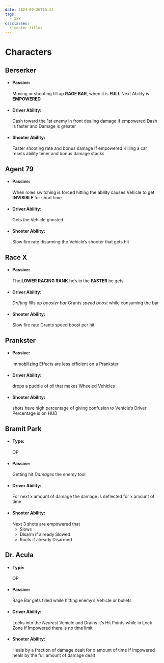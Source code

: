 ```yaml
---
date: 2024-09-26T15:34
tags:
  - XXX
cssclasses:
  - center-titles
---
```

# <span class="pen-red">Characters</span>

## <span class="pen-purple">Berserker</span>
* #### Passive:
	Moving or shooting fill up **RAGE BAR**, when it is **FULL**  Next Ability is **EMPOWERED**

* #### Driver Ability:
	Dash toward the 1st enemy in front dealing damage
	If empowered Dash is faster and Damage is greater

* #### Shooter Ability:
	Faster shooting rate and bonus damage
	If empowered Killing a car resets ability timer and bonus damage stacks

## <span class="pen-purple">Agent 79</span>
* #### Passive:
	When roles switching is forced hitting the ability causes Vehicle to get **INVISIBLE** for short time

* #### Driver Ability:
	Gets the Vehicle ghosted

* #### Shooter Ability:
	Slow fire rate disarming the Vehicle’s shooter that gets hit

## <span class="pen-purple">Race X</span>
* #### Passive:
	The **LOWER RACING RANK** he’s in the **FASTER** he gets

* #### Driver Ability:
	 *Drifting* fills up *booster bar*
	 Grants *speed boost* while consuming the bar
* #### Shooter Ability:
	Slow fire rate
	Grants speed boost per hit

## <span class="pen-purple">Prankster</span>
* #### Passive:
	Immobilizing Effects are less efficient on a Prankster
* #### Driver Ability:
	drops a puddle of oil that makes Wheeled Vehicles
* #### Shooter Ability:
	 shots have high percentage of giving confusion to Vehicle’s Driver
	 Percentage is on HUD

## <span class="pen-purple">Bramit Park</span>
* #### Type: 
	OP
* #### Passive:
	Getting hit *Damages* the enemy too!
* #### Driver Ability:
	For next x amount of damage the damage is deflected for x amount of time 
* #### Shooter Ability:
	Next 3 shots are empowered that
	* Slows
	* Disarm if already Slowed
	* Roots if already Disarmed

## <span class="pen-purple">Dr. Acula</span>
* #### Type:
	OP
* #### Passive:
	Rage Bar gets filled while hitting enemy’s Vehicle or bullets 
* #### Driver Ability:
	Locks into the *Nearest* Vehicle and <Span class="pen-red">Drains</span> it’s Hit Points while in Lock Zone
	If Impowered there is no time limit
* #### Shooter Ability:
	Heals by a fraction of damage dealt for x amount of time
	If Impowered heals by the full amount of damage dealt